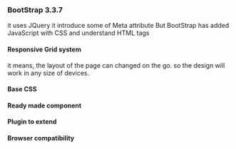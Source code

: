 ### BootStrap 3.3.7
  
  
it uses JQuery
it introduce some of Meta attribute
But BootStrap has added JavaScript with CSS and understand HTML tags

#### Responsive Grid system
   it means, the layout of the page can changed on the go.
   so the design will work in any size of devices.
   
#### Base CSS
#### Ready made component
#### Plugin to extend
#### Browser compatibility
  
